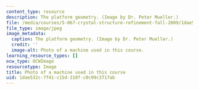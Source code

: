 ```yaml
---
content_type: resource
description: The platform geometry. (Image by Dr. Peter Mueller.)
file: /media/courses/5-067-crystal-structure-refinement-fall-2009/1dae532c7f41c15d318fc0c99c3717ab_5-067f09-th.jpg
file_type: image/jpeg
image_metadata:
  caption: The platform geometry. (Image by Dr. Peter Mueller.)
  credit: ''
  image-alt: Photo of a machine used in this course.
learning_resource_types: []
ocw_type: OCWImage
resourcetype: Image
title: Photo of a machine used in this course
uid: 1dae532c-7f41-c15d-318f-c0c99c3717ab
---
```

